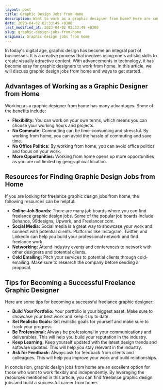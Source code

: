 ```yaml
---
layout: post
title: Graphic Design Jobs from Home
description: Want to work as a graphic designer from home? Here are some tips and resources to help you find freelance graphic design jobs and work from home.
date: 2023-04-02 02:33:49 +0300
last_modified_at: 2023-04-02 02:33:49 +0300
slug: graphic-design-jobs-from-home
original: Graphic design jobs from home
---
```

In today's digital age, graphic design has become an integral part of businesses. It is a creative process that involves using one's artistic skills to create visually attractive content. With advancements in technology, it has become easy for graphic designers to work from home. In this article, we will discuss graphic design jobs from home and ways to get started.

## Advantages of Working as a Graphic Designer from Home 

Working as a graphic designer from home has many advantages. Some of the benefits include:

- **Flexibility:** You can work on your own terms, which means you can choose your working hours and projects.
- **No Commute:** Commuting can be time-consuming and stressful. By working from home, you can avoid the hassle of commuting and save time.
- **No Office Politics:** By working from home, you can avoid office politics and focus on your work.
- **More Opportunities:** Working from home opens up more opportunities as you are not limited by geographical location.

## Resources for Finding Graphic Design Jobs from Home

If you are looking for freelance graphic design jobs from home, the following resources can be helpful:

- **Online Job Boards:** There are many job boards where you can find freelance graphic design jobs. Some of the popular job boards include Behance, 99designs, Upwork, and Freelancer.com.
- **Social Media:** Social media is a great way to showcase your work and connect with potential clients. Platforms like Instagram, Twitter, and LinkedIn can help you build your professional network and find freelance work.
- **Networking:** Attend industry events and conferences to network with other designers and potential clients.
- **Cold Emailing:** Pitch your services to potential clients through cold-emailing. Make sure to research the company before sending a proposal.

## Tips for Becoming a Successful Freelance Graphic Designer

Here are some tips for becoming a successful freelance graphic designer:

- **Build Your Portfolio:** Your portfolio is your biggest asset. Make sure to showcase your best work and keep it up to date.
- **Set Realistic Goals:** Set realistic goals for yourself and make sure to track your progress.
- **Be Professional:** Always be professional in your communications and deliverables. This will help you build your reputation in the industry.
- **Keep Learning:** Keep yourself updated with the latest design trends and software updates. This will help you stay relevant in the industry.
- **Ask for Feedback:** Always ask for feedback from clients and colleagues. This will help you improve your work and build relationships.

In conclusion, graphic design jobs from home are an excellent option for those who want to work flexibly and independently. By leveraging the resources mentioned in this article, you can find freelance graphic design jobs and build a successful career from home.